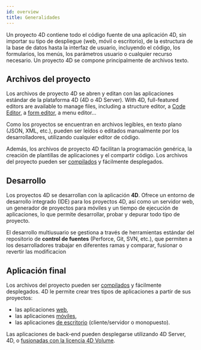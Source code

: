 ```yaml
---
id: overview
title: Generalidades
---
```


Un proyecto 4D contiene todo el código fuente de una aplicación 4D, sin importar su tipo de despliegue (web, móvil o escritorio), de la estructura de la base de datos hasta la interfaz de usuario, incluyendo el código, los formularios, los menús, los parámetros usuario o cualquier recurso necesario. Un proyecto 4D se compone principalmente de archivos texto.

## Archivos del proyecto

Los archivos de proyecto 4D se abren y editan con las aplicaciones estándar de la plataforma 4D (4D o 4D Server). With 4D, full-featured editors are available to manage files, including a structure editor, a [Code Editor](../code-editor/write-class-method.md), a [form editor](../FormEditor/formEditor.md), a menu editor...

Como los proyectos se encuentran en archivos legibles, en texto plano (JSON, XML, etc.), pueden ser leídos o editados manualmente por los desarrolladores, utilizando cualquier editor de código.

Además, los archivos de proyecto 4D facilitan la programación genérica, la creación de plantillas de aplicaciones y el compartir código. Los archivos del proyecto pueden ser [compilados](compiler.md) y fácilmente desplegados.

## Desarrollo

Los proyectos 4D se desarrollan con la aplicación **4D**. Ofrece un entorno de desarrollo integrado (IDE) para los proyectos 4D, así como un servidor web, un generador de proyectos para móviles y un tiempo de ejecución de aplicaciones, lo que permite desarrollar, probar y depurar todo tipo de proyecto.

El desarrollo multiusuario se gestiona a través de herramientas estándar del repositorio de **control de fuentes** (Perforce, Git, SVN, etc.), que permiten a los desarrolladores trabajar en diferentes ramas y comparar, fusionar o revertir las modificacion

## Aplicación final

Los archivos del proyecto pueden ser [compilados](compiler.md) y fácilmente desplegados. 4D le permite crear tres tipos de aplicaciones a partir de sus proyectos:

- las aplicaciones [web](WebServer/webServer.md),
- las aplicaciones [móviles](https://developer.4d.com/go-mobile/),
- las aplicaciones [de escritorio](Desktop/building.md) (cliente/servidor o monopuesto).

Las aplicaciones de back-end pueden desplegarse utilizando 4D Server, 4D, o [fusionadas con la licencia 4D Volume](../Desktop/building.md).